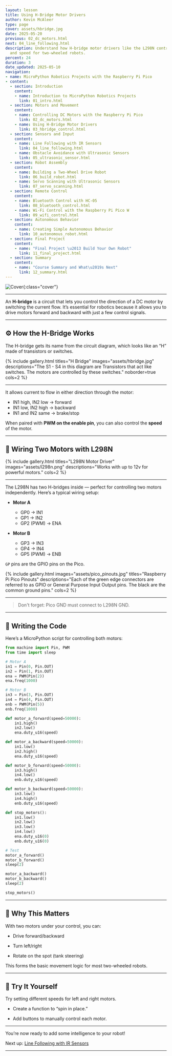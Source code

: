 ```yaml
---
layout: lesson
title: Using H-Bridge Motor Drivers
author: Kevin McAleer
type: page
cover: assets/hbridge.jpg
date: 2025-05-20
previous: 02_dc_motors.html
next: 04_line_following.html
description: Understand how H-bridge motor drivers like the L298N control motor direction
  and speed for two-wheeled robots.
percent: 24
duration: 3
date_updated: 2025-05-10
navigation:
- name: MicroPython Robotics Projects with the Raspberry Pi Pico
- content:
  - section: Introduction
    content:
    - name: Introduction to MicroPython Robotics Projects
      link: 01_intro.html
  - section: Motors and Movement
    content:
    - name: Controlling DC Motors with the Raspberry Pi Pico
      link: 02_dc_motors.html
    - name: Using H-Bridge Motor Drivers
      link: 03_hbridge_control.html
  - section: Sensors and Input
    content:
    - name: Line Following with IR Sensors
      link: 04_line_following.html
    - name: Obstacle Avoidance with Ultrasonic Sensors
      link: 05_ultrasonic_sensor.html
  - section: Robot Assembly
    content:
    - name: Building a Two-Wheel Drive Robot
      link: 06_build_robot.html
    - name: Servo Scanning with Ultrasonic Sensors
      link: 07_servo_scanning.html
  - section: Remote Control
    content:
    - name: Bluetooth Control with HC-05
      link: 08_bluetooth_control.html
    - name: Wi-Fi Control with the Raspberry Pi Pico W
      link: 09_wifi_control.html
  - section: Autonomous Behavior
    content:
    - name: Creating Simple Autonomous Behavior
      link: 10_autonomous_robot.html
  - section: Final Project
    content:
    - name: "Final Project \u2013 Build Your Own Robot"
      link: 11_final_project.html
  - section: Summary
    content:
    - name: "Course Summary and What\u2019s Next"
      link: 12_summary.html
---
```



![Cover](assets/01.jpg){:class="cover"}

---

An **H-bridge** is a circuit that lets you control the direction of a DC motor by switching the current flow. It’s essential for robotics because it allows you to drive motors forward and backward with just a few control signals.

---

## ⚙️ How the H-Bridge Works

The H-bridge gets its name from the circuit diagram, which looks like an “H” made of transistors or switches.

{% include gallery.html titles="H Bridge" images="assets/hbridge.jpg" descriptions="The S1 - S4 in this diagram are Transistors that act like switches. The motors are controlled by these switches." noborder=true cols=2 %}

---

It allows current to flow in either direction through the motor:

- IN1 high, IN2 low → forward
- IN1 low, IN2 high → backward
- IN1 and IN2 same → brake/stop

When paired with **PWM on the enable pin**, you can also control the **speed** of the motor.

---

## 🔌 Wiring Two Motors with L298N

{% include gallery.html titles="L298N Motor Driver" images="assets/l298n.png" descriptions="Works with up to 12v for powerful motors." cols=2 %}

---

The L298N has two H-bridges inside — perfect for controlling two motors independently. Here’s a typical wiring setup:

- **Motor A**
  - GP0 → IN1  
  - GP1 → IN2  
  - GP2 (PWM) → ENA  

- **Motor B**
  - GP3 → IN3  
  - GP4 → IN4  
  - GP5 (PWM) → ENB  

`GP` pins are the GPIO pins on the Pico.

{% include gallery.html images="assets/pico_pinouts.jpg" titles="Raspberry Pi Pico Pinouts" descriptions="Each of the green edge connectors are referred to as GPIO or General Purpose Input Output pins. The black are the common ground pins." cols=2 %}

---

> Don't forget: Pico GND must connect to L298N GND.

---

## 🧪 Writing the Code

Here’s a MicroPython script for controlling both motors:

```python
from machine import Pin, PWM
from time import sleep

# Motor A
in1 = Pin(0, Pin.OUT)
in2 = Pin(1, Pin.OUT)
ena = PWM(Pin(2))
ena.freq(1000)

# Motor B
in3 = Pin(3, Pin.OUT)
in4 = Pin(4, Pin.OUT)
enb = PWM(Pin(5))
enb.freq(1000)

def motor_a_forward(speed=50000):
    in1.high()
    in2.low()
    ena.duty_u16(speed)

def motor_a_backward(speed=50000):
    in1.low()
    in2.high()
    ena.duty_u16(speed)

def motor_b_forward(speed=50000):
    in3.high()
    in4.low()
    enb.duty_u16(speed)

def motor_b_backward(speed=50000):
    in3.low()
    in4.high()
    enb.duty_u16(speed)

def stop_motors():
    in1.low()
    in2.low()
    in3.low()
    in4.low()
    ena.duty_u16(0)
    enb.duty_u16(0)

# Test
motor_a_forward()
motor_b_forward()
sleep(2)

motor_a_backward()
motor_b_backward()
sleep(2)

stop_motors()
```

---

## 🤖 Why This Matters

With two motors under your control, you can:

- Drive forward/backward

- Turn left/right

- Rotate on the spot (tank steering)

This forms the basic movement logic for most two-wheeled robots.

---

## 🧩 Try It Yourself

Try setting different speeds for left and right motors.

- Create a function to “spin in place.”

- Add buttons to manually control each motor.

---

You’re now ready to add some intelligence to your robot!

Next up: [Line Following with IR Sensors](04_line_following)

---